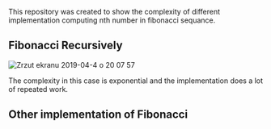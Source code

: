 This repository was created to show the complexity of different implementation computing nth number in fibonacci sequance. 

## Fibonacci Recursively

![Zrzut ekranu 2019-04-4 o 20 07 57](https://user-images.githubusercontent.com/32897451/55579047-a96f0380-5717-11e9-871f-a258951d755b.png)

  The complexity in this case is exponential and the implementation does a lot of repeated work.
  
## Other implementation of Fibonacci 
